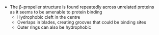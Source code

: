 - The β-propeller structure is found repeatedly across unrelated proteins as it seems to be amenable to protein binding 
	- Hydrophobic cleft in the centre 
	- Overlaps in blades, creating grooves that could be binding sites 
	- Outer rings can also be hydrophobic 